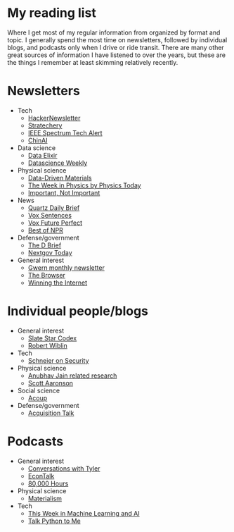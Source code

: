 # My reading list
Where I get most of my regular information from organized by format and topic. I generally spend the most time on newsletters, followed by individual blogs, and podcasts only when I drive or ride transit. There are many other great sources of information I have listened to over the years, but these are the things I remember at least skimming relatively recently. 

# Newsletters
* Tech
    * [HackerNewsletter](https://hackernewsletter.com/)
    * [Stratechery](https://stratechery.com/)
    * [IEEE Spectrum Tech Alert](https://engage.ieee.org/IEEE-Spectrum-Newsletters-Sign-Up.html)
    * [ChinAI](https://chinai.substack.com/)
* Data science
    * [Data Elixir](https://dataelixir.com/)
    * [Datascience Weekly](https://www.datascienceweekly.org/)
* Physical science
    * [Data-Driven Materials](https://citrine.io/success/newsletters/)
    * [The Week in Physics by Physics Today](https://physics.aps.org/)
    * [Important, Not Important](https://www.importantnotimportant.com/)
* News
    * [Quartz Daily Brief](https://qz.com/emails/daily-brief/)
    * [Vox Sentences](https://www.vox.com/pages/newsletters)
    * [Vox Future Perfect](https://www.vox.com/pages/newsletters)
    * [Best of NPR](https://www.npr.org/newsletter/best-of-npr)
* Defense/government
    * [The D Brief](https://www.defenseone.com/newsletters/)
    * [Nextgov Today](https://www.nextgov.com/newsletters/)
* General interest
    * [Gwern monthly newsletter](https://gwern.substack.com/)
    * [The Browser](https://thebrowser.com/)
    * [Winning the Internet](https://pudding.cool/projects/newsletter/)
    
# Individual people/blogs
* General interest
    * [Slate Star Codex](https://slatestarcodex.com/)
    * [Robert Wiblin](http://www.robwiblin.com/)
* Tech
    * [Schneier on Security](https://www.schneier.com/)
* Physical science
    * [Anubhav Jain related research](https://scholar.google.com/citations?user=IKUUbNwAAAAJ&hl=en)
    * [Scott Aaronson](https://www.scottaaronson.com/blog/)
* Social science
    * [Acoup](https://acoup.blog/)
* Defense/government
    * [Acquisition Talk](https://acquisitiontalk.com)
    
# Podcasts
* General interest
    * [Conversations with Tyler](https://conversationswithtyler.com/)
    * [EconTalk](https://www.econtalk.org/)
    * [80,000 Hours](https://80000hours.org/podcast/)
* Physical science
    * [Materialism](https://materialismpodcast.com/)
* Tech
    * [This Week in Machine Learning and AI](https://twimlai.com/)
    * [Talk Python to Me](https://talkpython.fm/)
